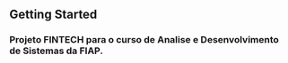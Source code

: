 ## Getting Started

### Projeto FINTECH para o curso de Analise e Desenvolvimento de Sistemas da FIAP.
